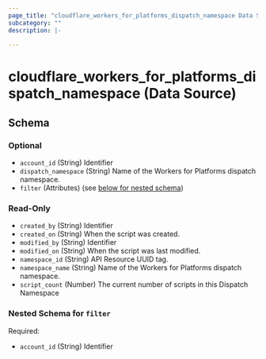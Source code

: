 ```yaml
---
page_title: "cloudflare_workers_for_platforms_dispatch_namespace Data Source - Cloudflare"
subcategory: ""
description: |-
  
---
```


# cloudflare_workers_for_platforms_dispatch_namespace (Data Source)




<!-- schema generated by tfplugindocs -->
## Schema

### Optional

- `account_id` (String) Identifier
- `dispatch_namespace` (String) Name of the Workers for Platforms dispatch namespace.
- `filter` (Attributes) (see [below for nested schema](#nestedatt--filter))

### Read-Only

- `created_by` (String) Identifier
- `created_on` (String) When the script was created.
- `modified_by` (String) Identifier
- `modified_on` (String) When the script was last modified.
- `namespace_id` (String) API Resource UUID tag.
- `namespace_name` (String) Name of the Workers for Platforms dispatch namespace.
- `script_count` (Number) The current number of scripts in this Dispatch Namespace

<a id="nestedatt--filter"></a>
### Nested Schema for `filter`

Required:

- `account_id` (String) Identifier


